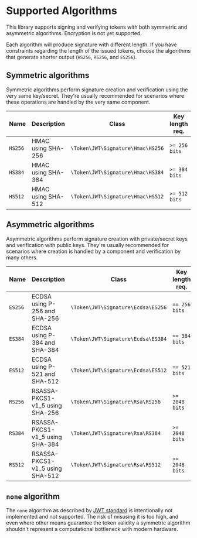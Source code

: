 # Supported Algorithms

This library supports signing and verifying tokens with both symmetric and asymmetric algorithms.
Encryption is not yet supported.

Each algorithm will produce signature with different length.
If you have constraints regarding the length of the issued tokens, choose the algorithms that generate shorter output (`HS256`, `RS256`, and `ES256`).

## Symmetric algorithms

Symmetric algorithms perform signature creation and verification using the very same key/secret.
They're usually recommended for scenarios where these operations are handled by the very same component.

| Name    | Description        | Class                             | Key length req. |
|---------|--------------------|-----------------------------------|-----------------|
| `HS256` | HMAC using SHA-256 | `\Token\JWT\Signature\Hmac\HS256` | `>= 256 bits`   |
| `HS384` | HMAC using SHA-384 | `\Token\JWT\Signature\Hmac\HS384` | `>= 384 bits`   |
| `HS512` | HMAC using SHA-512 | `\Token\JWT\Signature\Hmac\HS512` | `>= 512 bits`   |

## Asymmetric algorithms

Asymmetric algorithms perform signature creation with private/secret keys and verification with public keys.
They're usually recommended for scenarios where creation is handled by a component and verification by many others.

| Name    | Description                     | Class                              | Key length req. |
|---------|---------------------------------|------------------------------------|-----------------|
| `ES256` | ECDSA using P-256 and SHA-256   | `\Token\JWT\Signature\Ecdsa\ES256` | `== 256 bits`   |
| `ES384` | ECDSA using P-384 and SHA-384   | `\Token\JWT\Signature\Ecdsa\ES384` | `== 384 bits`   |
| `ES512` | ECDSA using P-521 and SHA-512   | `\Token\JWT\Signature\Ecdsa\ES512` | `== 521 bits`   |
| `RS256` | RSASSA-PKCS1-v1_5 using SHA-256 | `\Token\JWT\Signature\Rsa\RS256`   | `>= 2048 bits`  |
| `RS384` | RSASSA-PKCS1-v1_5 using SHA-384 | `\Token\JWT\Signature\Rsa\RS384`   | `>= 2048 bits`  |
| `RS512` | RSASSA-PKCS1-v1_5 using SHA-512 | `\Token\JWT\Signature\Rsa\RS512`   | `>= 2048 bits`  |

## `none` algorithm

The `none` algorithm as described by [JWT standard](https://www.iana.org/assignments/jose/jose.xhtml#web-signature-encryption-algorithms) is intentionally not implemented and not supported.
The risk of misusing it is too high, and even where other means guarantee the token validity a symmetric algorithm
shouldn't represent a computational bottleneck with modern hardware.
